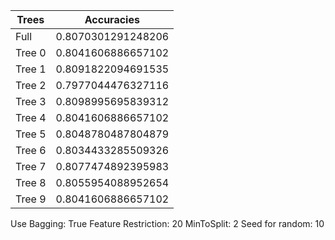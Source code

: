 |          Trees          |        Accuracies       |
|-------------------------|-------------------------|
|           Full          |    0.8070301291248206   |
|          Tree 0         |    0.8041606886657102   |
|          Tree 1         |    0.8091822094691535   |
|          Tree 2         |    0.7977044476327116   |
|          Tree 3         |    0.8098995695839312   |
|          Tree 4         |    0.8041606886657102   |
|          Tree 5         |    0.8048780487804879   |
|          Tree 6         |    0.8034433285509326   |
|          Tree 7         |    0.8077474892395983   |
|          Tree 8         |    0.8055954088952654   |
|          Tree 9         |    0.8041606886657102   |

Use Bagging: True
Feature Restriction: 20
MinToSplit: 2
Seed for random: 10